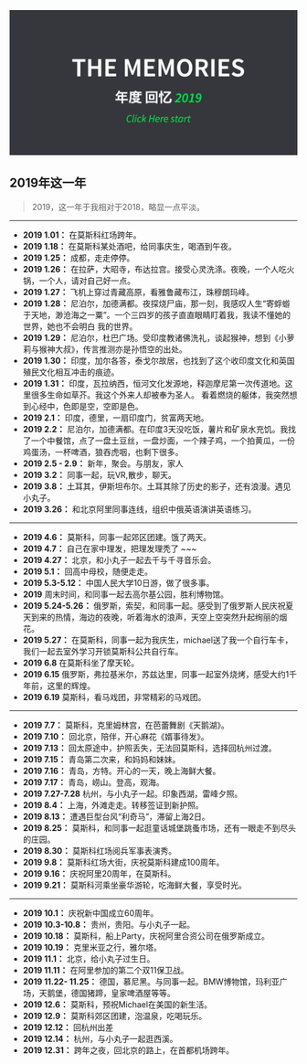 

[![](/img/2019-memory.jpg)](https://www.egbertshi.com/egbert-life/#/)
## 2019年这一年

><p>2019，这一年于我相对于2018，略显一点平淡。


--------------------------------------------------------

- __2019 1.01：__ 在莫斯科红场跨年。
- __2019 1.18：__ 在莫斯科某处酒吧，给同事庆生，喝酒到午夜。
- __2019 1.25：__ 成都，走走停停。
- __2019 1.26：__ 在拉萨，大昭寺，布达拉宫。接受心灵洗涤。夜晚，一个人吃火锅，一个人，请对自己好一点。
- __2019 1.27：__ 飞机上穿过青藏高原，看雅鲁藏布江，珠穆朗玛峰。
- __2019 1.28：__ 尼泊尔，加德满都。夜探烧尸庙，那一刻，我感叹人生“寄蜉蝣于天地，渺沧海之一粟”。一个三四岁的孩子直直眼睛盯着我，我读不懂她的世界，她也不会明白 我的世界。
- __2019 1.29：__ 尼泊尔，杜巴广场。受印度教诸佛洗礼，谈起猴神，想到《小萝莉与猴神大叔》，传言推测亦是孙悟空的出处。
- __2019 1.30：__ 印度，加尔各答，泰戈尔故居，也找到了这个收印度文化和英国殖民文化相互冲击的痕迹。
- __2019 1.31：__ 印度，瓦拉纳西，恒河文化发源地，释迦摩尼第一次传道地。这里很多生命如草芥。我这个外来人却被奉为圣人。 看着燃烧的躯体，我突然想到心经中，色即是空，空即是色。
- __2019 2.1：__ 印度，德里，一扇印度门，贫富两天地。
- __2019 2.2：__ 尼泊尔，加德满都。在印度3天没吃饭，薯片和矿泉水充饥。我找了一个中餐馆，点了一盘土豆丝，一盘炒面，一个辣子鸡，一个拍黄瓜，一份鸡蛋汤，一杯啤酒，狼吞虎咽，也剩下很多。
- __2019 2.5 - 2.9：__ 新年，聚会。与朋友，家人
- __2019 3.2：__ 同事一起，玩VR,散步，聊天。
- __2019 3.8：__ 土耳其，伊斯坦布尔。土耳其除了历史的影子，还有浪漫。遇见小丸子。
- __2019 3.26：__ 和北京阿里同事连线，组织中俄英语演讲英语练习。
 
--------------------------------------------------------

- __2019 4.6：__ 莫斯科，同事一起郊区团建。饿了两天。
- __2019 4.7：__ 自己在家中理发，把理发理秃了 ~~~
- __2019 4.27：__ 北京，和小丸子一起去千与千寻音乐会。
- __2019 5.1：__ 回高中母校，随便走走。
- __2019 5.3-5.12：__ 中国人民大学10日游，做了很多事。
- __2019__ 周末时间，和同事一起去高尔基公园，胜利博物馆。
- __2019 5.24-5.26：__ 俄罗斯，索契，和同事一起。感受到了俄罗斯人民庆祝夏天到来的热情，海边的夜晚，听着海水的浪声，天空上空突然升起绚丽的烟花。
- __2019 5.27：__ 在莫斯科，同事一起为我庆生，michael送了我一个自行车卡，我们一起去室外学习开锁莫斯科公共自行车。
- __2019 6.8__  在莫斯科坐了摩天轮。
- __2019 6.15__ 俄罗斯，弗拉基米尔，苏兹达里，同事一起室外烧烤，感受大约1千年前，这里的辉煌。
- __2019 6.19__ 莫斯科，看马戏团，非常精彩的马戏团。

--------------------------------------------------------

- __2019 7.7：__  莫斯科，克里姆林宫，在芭蕾舞剧《天鹅湖》。
- __2019 7.10：__ 回北京，陪伴，开心麻花《婿事待发》。
- __2019 7.13：__ 回太原途中，护照丢失，无法回莫斯科，选择回杭州过渡。
- __2019 7.15：__ 青岛第二次来，和妈妈和妹妹。
- __2019 7.16：__ 青岛，方特。开心的一天，晚上海鲜大餐。
- __2019 7.17：__ 青岛，崂山。登高，观海。
- __2019 7.27-7.28__ 杭州，与小丸子一起。印象西湖，雷峰夕照。
- __2019 8.4：__  上海，外滩走走。转移签证到新护照。
- __2019 8.13：__ 遭遇巨型台风“利奇马”，滞留上海2日。
- __2019 8.25：__ 莫斯科，和同事一起逛童话城堡跳蚤市场，还有一眼走不到尽头的庄园。
- __2019 8.30：__ 莫斯科红场阅兵军事表演秀。
- __2019 9.8：__  莫斯科红场大街，庆祝莫斯科建成100周年。
- __2019 9.16：__ 庆祝阿里20周年，在莫斯科。
- __2019 9.21：__ 莫斯科河乘坐豪华游轮，吃海鲜大餐，享受时光。

--------------------------------------------------------

- __2019 10.1：__  庆祝新中国成立60周年。
- __2019 10.3-10.8：__ 贵州，贵阳。与小丸子一起。
- __2019 10.18：__ 莫斯科，船上Party，庆祝阿里合资公司在俄罗斯成立。
- __2019 10.19：__ 克里米亚之行，雅尔塔。
- __2019 11.1：__  北京，给小丸子过生日。
- __2019 11.11：__ 在阿里参加的第二个双11保卫战。
- __2019 11.22- 11.25：__ 德国，慕尼黑。与同事一起。BMW博物馆，玛利亚广场，天鹅堡，德国猪蹄，皇家啤酒屋等等。
- __2019 12.6：__  莫斯科，预祝Michael在美国的新生活。
- __2019 12.9：__  莫斯科郊区团建，泡温泉，吃喝玩乐。
- __2019 12.12：__ 回杭州出差
- __2019 12.14：__ 杭州，与小丸子一起逛西溪。
- __2019 12.31：__ 跨年之夜，回北京的路上，在首都机场跨年。










